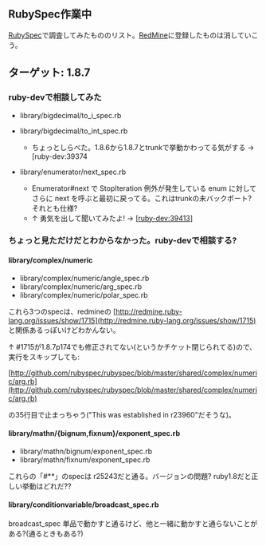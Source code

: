 ## RubySpec作業中

[RubySpec](RubySpec.html)で調査してみたもののリスト。[RedMine](http://rubyspec.org/projects/rubyspec/issues)に登録したものは消していこう。

## ターゲット: 1.8.7

### ruby-devで相談してみた

- library/bigdecimal/to\_i\_spec.rb
- library/bigdecimal/to\_int\_spec.rb

  - ちょっとしらべた。1.8.6から1.8.7とtrunkで挙動かわってる気がする -\> [ruby-dev:39374

- library/enumerator/next\_spec.rb

  - Enumerator#next で StopIteration 例外が発生している enum に対してさらに next を呼ぶと最初に戻ってる。これはtrunkの未バックポート? それとも仕様?
  - ↑ 勇気を出して聞いてみたよ! -\> [[ruby-dev:39413]](http://blade.nagaokaut.ac.jp/cgi-bin/scat.rb/ruby/ruby-dev/39413)

### ちょっと見ただけだとわからなかった。ruby-devで相談する?

#### library/complex/numeric

- library/complex/numeric/angle\_spec.rb
- library/complex/numeric/arg\_spec.rb
- library/complex/numeric/polar\_spec.rb

これら3つのspecは、redmineの [http://redmine.ruby-lang.org/issues/show/1715](http://redmine.ruby-lang.org/issues/show/1715) と関係あるっぽいけどわかんない。

↑ #1715が1.8.7p174でも修正されてない(というかチケット閉じられてる)ので、実行をスキップしても:

[http://github.com/rubyspec/rubyspec/blob/master/shared/complex/numeric/arg.rb](http://github.com/rubyspec/rubyspec/blob/master/shared/complex/numeric/arg.rb)

の35行目で止まっちゃう("This was established in r23960"だそうな)。

#### library/mathn/{bignum,fixnum}/exponent\_spec.rb

- library/mathn/bignum/exponent\_spec.rb
- library/mathn/fixnum/exponent\_spec.rb

これらの「#\*\*」のspecは r25243だと通る。バージョンの問題? ruby1.8だと正しい挙動はどれだ??

#### library/conditionvariable/broadcast\_spec.rb

broadcast\_spec 単品で動かすと通るけど、他と一緒に動かすと通らないことがある?(通るときもある?)

